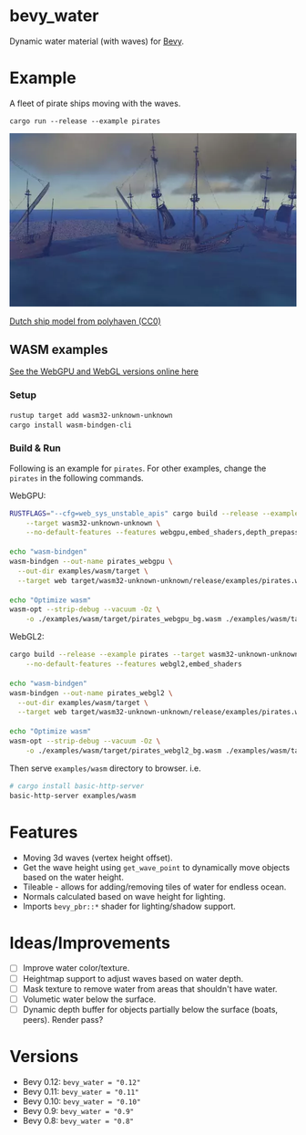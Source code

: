 # bevy_water

Dynamic water material (with waves) for [Bevy](https://bevyengine.org/).

# Example

A fleet of pirate ships moving with the waves.

```
cargo run --release --example pirates
```
![](showcase.webp)

[Dutch ship model from polyhaven (CC0)](https://polyhaven.com/a/dutch_ship_medium)

## WASM examples

[See the WebGPU and WebGL versions online here](https://neopallium.github.io/bevy_water/pirates.html)

### Setup

```sh
rustup target add wasm32-unknown-unknown
cargo install wasm-bindgen-cli
```

### Build & Run

Following is an example for `pirates`. For other examples, change the `pirates` in the
following commands.

WebGPU:
```sh
RUSTFLAGS="--cfg=web_sys_unstable_apis" cargo build --release --example pirates \
	--target wasm32-unknown-unknown \
	--no-default-features --features webgpu,embed_shaders,depth_prepass

echo "wasm-bindgen"
wasm-bindgen --out-name pirates_webgpu \
  --out-dir examples/wasm/target \
  --target web target/wasm32-unknown-unknown/release/examples/pirates.wasm

echo "Optimize wasm"
wasm-opt --strip-debug --vacuum -Oz \
	-o ./examples/wasm/target/pirates_webgpu_bg.wasm ./examples/wasm/target/pirates_webgpu_bg.wasm
```

WebGL2:
```sh
cargo build --release --example pirates --target wasm32-unknown-unknown \
	--no-default-features --features webgl2,embed_shaders

echo "wasm-bindgen"
wasm-bindgen --out-name pirates_webgl2 \
  --out-dir examples/wasm/target \
  --target web target/wasm32-unknown-unknown/release/examples/pirates.wasm

echo "Optimize wasm"
wasm-opt --strip-debug --vacuum -Oz \
	-o ./examples/wasm/target/pirates_webgl2_bg.wasm ./examples/wasm/target/pirates_webgl2_bg.wasm
```

Then serve `examples/wasm` directory to browser. i.e.

```sh
# cargo install basic-http-server
basic-http-server examples/wasm
```

# Features

- Moving 3d waves (vertex height offset).
- Get the wave height using `get_wave_point` to dynamically move objects based on the water height.
- Tileable - allows for adding/removing tiles of water for endless ocean.
- Normals calculated based on wave height for lighting.
- Imports `bevy_pbr::*` shader for lighting/shadow support.

# Ideas/Improvements

- [ ] Improve water color/texture.
- [ ] Heightmap support to adjust waves based on water depth.
- [ ] Mask texture to remove water from areas that shouldn't have water.
- [ ] Volumetic water below the surface.
- [ ] Dynamic depth buffer for objects partially below the surface (boats, peers).  Render pass?

# Versions

- Bevy 0.12: `bevy_water = "0.12"`
- Bevy 0.11: `bevy_water = "0.11"`
- Bevy 0.10: `bevy_water = "0.10"`
- Bevy 0.9: `bevy_water = "0.9"`
- Bevy 0.8: `bevy_water = "0.8"`
